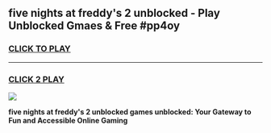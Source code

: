 
## five nights at freddy's 2 unblocked - Play Unblocked Gmaes & Free #pp4oy
<h3>
<a href="https://news.freeplayer.one?title=five_nights_at_freddy's_2_unblocked&ref=26F">CLICK TO PLAY</a></h3>
<hr>

<h3>
<a href="https://news.freeplayer.one?title=five_nights_at_freddy's_2_unblocked&ref=26F">CLICK 2 PLAY</a>
  
</h3>

<a href="https://news.freeplayer.one?title=five_nights_at_freddy's_2_unblocked&ref=26F/"><img src="https://clearcache.store/games.png"></a>


**five nights at freddy's 2 unblocked games unblocked: Your Gateway to Fun and Accessible Online Gaming**
